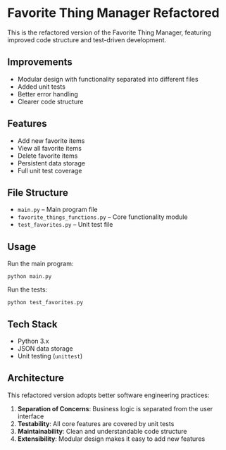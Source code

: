 # Favorite Thing Manager Refactored

This is the refactored version of the Favorite Thing Manager, featuring improved code structure and test-driven development.

## Improvements

- Modular design with functionality separated into different files  
- Added unit tests  
- Better error handling  
- Clearer code structure

## Features

- Add new favorite items  
- View all favorite items  
- Delete favorite items  
- Persistent data storage  
- Full unit test coverage

## File Structure

- `main.py` – Main program file  
- `favorite_things_functions.py` – Core functionality module  
- `test_favorites.py` – Unit test file

## Usage

Run the main program:
```
python main.py
```

Run the tests:
```
python test_favorites.py
```

## Tech Stack

- Python 3.x  
- JSON data storage  
- Unit testing (`unittest`)

## Architecture

This refactored version adopts better software engineering practices:

1. **Separation of Concerns**: Business logic is separated from the user interface  
2. **Testability**: All core features are covered by unit tests  
3. **Maintainability**: Clean and understandable code structure  
4. **Extensibility**: Modular design makes it easy to add new features
